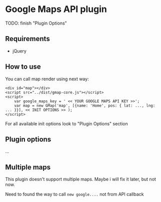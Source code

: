 # Google Maps API plugin
TODO: finish "Plugin Options"

## Requirements
 - jQuery

## How to use
You can call map render using next way:

    <div id="map"></div>
    <script src="../dist/gmap-core.js"></script>
    <script>
        var google_maps_key = ' << YOUR GOOGLE MAPS API KEY >>';
        var map = new GMap('map', [{name: 'Home', pos: { lat: ..., lng: ... }}], << INIT OPTIONS >> );
    </script>

For all available init options look to "Plugin Options" section

## Plugin options
...

## Multiple maps
This plugin doesn't support multiple maps. Maybe i will fix it later, but not now.

Need to found the way to call ```new google....``` not from API callback